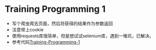 # Training Programming 1

* 写个爬虫爬去页面，然后将获得的结果作为参数返回
* 注意带上cookie
* 使用requests库很简单，但是想试试selenium库，遇到一堆坑，已解决。
* 参考代码[Training-Programming-1](../Scripts/Training-Programming-1.py)